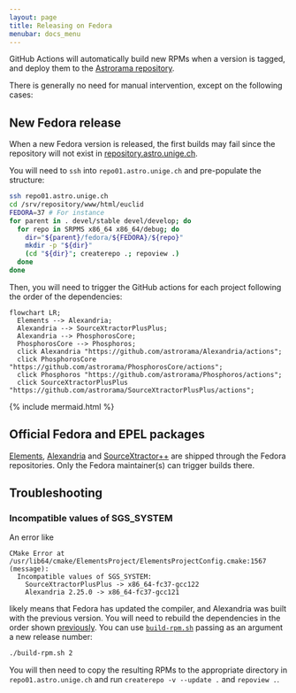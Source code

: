 ```yaml
---
layout: page
title: Releasing on Fedora
menubar: docs_menu
---
```


GitHub Actions will automatically build new RPMs when a version
is tagged, and deploy them to the [Astrorama repository](/docs/astrorama/fedora).

There is generally no need for manual intervention, except on the following
cases:

## New Fedora release

When a new Fedora version is released, the first builds may fail since
the repository will not exist in [repository.astro.unige.ch](http://repository.astro.unige.ch/euclid/).

You will need to `ssh` into `repo01.astro.unige.ch` and pre-populate the structure:

```bash
ssh repo01.astro.unige.ch
cd /srv/repository/www/html/euclid
FEDORA=37 # For instance
for parent in . devel/stable devel/develop; do
  for repo in SRPMS x86_64 x86_64/debug; do
    dir="${parent}/fedora/${FEDORA}/${repo}"
    mkdir -p "${dir}"
    (cd "${dir}"; createrepo .; repoview .)
  done
done
```

Then, you will need to trigger the GitHub actions for each project
following the order of the dependencies:

```mermaid
flowchart LR;
  Elements --> Alexandria;
  Alexandria --> SourceXtractorPlusPlus;
  Alexandria --> PhosphorosCore;
  PhosphorosCore --> Phosphoros;
  click Alexandria "https://github.com/astrorama/Alexandria/actions";
  click PhosphorosCore "https://github.com/astrorama/PhosphorosCore/actions";
  click Phosphoros "https://github.com/astrorama/Phosphoros/actions";
  click SourceXtractorPlusPlus "https://github.com/astrorama/SourceXtractorPlusPlus/actions";
```

{% include mermaid.html %}

## Official Fedora and EPEL packages

[Elements](https://packages.fedoraproject.org/pkgs/elements/elements/),
[Alexandria](https://packages.fedoraproject.org/pkgs/elements/elements-alexandria/)
and [SourceXtractor++](https://packages.fedoraproject.org/pkgs/sourcextractor++/sourcextractor++/)
are shipped through the Fedora repositories. Only the Fedora maintainer(s)
can trigger builds there.

## Troubleshooting

### Incompatible values of SGS_SYSTEM

An error like

```
CMake Error at /usr/lib64/cmake/ElementsProject/ElementsProjectConfig.cmake:1567 (message):
  Incompatible values of SGS_SYSTEM:
    SourceXtractorPlusPlus -> x86_64-fc37-gcc122
    Alexandria 2.25.0 -> x86_64-fc37-gcc121
```

likely means that Fedora has updated the compiler, and Alexandria was built
with the previous version. You will need to rebuild the dependencies
in the order shown [previously](#new-fedora-release). You can use
[`build-rpm.sh`](https://github.com/astrorama/Alexandria/blob/develop/build-rpm.sh)
passing as an argument a new release number:

```bash
./build-rpm.sh 2
```

You will then need to copy the resulting RPMs to the appropriate directory
in `repo01.astro.unige.ch` and run `createrepo -v --update .` and `repoview .`.
